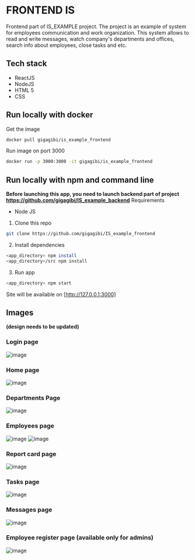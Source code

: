 # FRONTEND IS
Frontend part of IS_EXAMPLE project. 
The project is an example of system for employees communication and work organization. This system allows to read and write messages, watch company's departments and offices, search info about employees, close tasks and etc.
## Tech stack
- ReactJS
- NodeJS
- HTML 5
- CSS
## Run locally with docker
Get the image
```bash
docker pull gigagibi/is_example_frontend
```
Run image on port 3000
```bash
docker run -p 3000:3000 -it gigagibi/is_example_frontend
```
## Run locally with npm and command line
**Before launching this app, you need to launch backend part of project https://github.com/gigagibi/IS_example_backend**
Requirements
- Node JS

1. Clone this repo
```bash
git clone https://github.com/gigagibi/IS_example_frontend
```
2. Install dependencies
```bash
<app_directory> npm install
<app_directory>/src npm install
```

3. Run app
```bash
<app_directory> npm start
```

Site will be available on [http://127.0.0.1:3000]

## Images
**(design needs to be updated)**

### Login page
![image](https://user-images.githubusercontent.com/70891118/147393247-23c39434-22a3-41ec-9ed7-ab2ab5c5463e.png)

### Home page
![image](https://user-images.githubusercontent.com/70891118/147407492-5cdef023-0113-4213-8cf5-7d476d0d7d18.png)

### Departments Page
![image](https://user-images.githubusercontent.com/70891118/147393351-aa5b4111-9307-4b01-96f5-67d854ed5e80.png)

### Employees page
![image](https://user-images.githubusercontent.com/70891118/147393460-4881f192-7bd2-46c5-b913-0d8dc799e425.png)
![image](https://user-images.githubusercontent.com/70891118/147393463-4253bee5-20c0-48d7-9f64-66220c52369f.png)

### Report card page
![image](https://user-images.githubusercontent.com/70891118/147393476-40197904-f8d5-446f-b453-e1f6d6bf43df.png)

### Tasks page
![image](https://user-images.githubusercontent.com/70891118/147393484-2aa22674-e58d-4eba-bd78-4de273ca3ba0.png)

### Messages page
![image](https://user-images.githubusercontent.com/70891118/147393489-f6a20825-fca0-4978-8dae-c7b402af6914.png)

### Employee register page (available only for admins)
![image](https://user-images.githubusercontent.com/70891118/147393508-d3ef57d0-bba9-4869-9193-e798b3cab86b.png)
